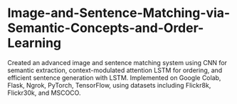 # Image-and-Sentence-Matching-via-Semantic-Concepts-and-Order-Learning
Created an advanced image and sentence matching system using CNN for semantic extraction, context-modulated attention LSTM for ordering, and efficient sentence generation with LSTM. Implemented on Google Colab, Flask, Ngrok, PyTorch, TensorFlow, using datasets including Flickr8k, Flickr30k, and MSCOCO.
